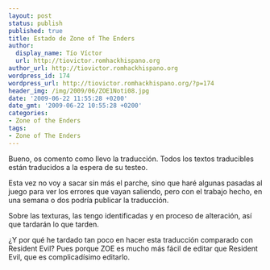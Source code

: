 ```yaml
---
layout: post
status: publish
published: true
title: Estado de Zone of The Enders
author:
  display_name: Tío Víctor
  url: http://tiovictor.romhackhispano.org
author_url: http://tiovictor.romhackhispano.org
wordpress_id: 174
wordpress_url: http://tiovictor.romhackhispano.org/?p=174
header_img: /img/2009/06/ZOE1Noti08.jpg
date: '2009-06-22 11:55:28 +0200'
date_gmt: '2009-06-22 10:55:28 +0200'
categories:
- Zone of the Enders
tags:
- Zone of The Enders
---
```

Bueno, os comento como llevo la traducción. Todos los textos traducibles están traducidos a la espera de su testeo.

Esta vez no voy a sacar sin más el parche, sino que haré algunas pasadas al juego para ver los errores que vayan saliendo, pero con el trabajo hecho, en una semana o dos podría publicar la traducción.

Sobre las texturas, las tengo identificadas y en proceso de alteración, así que tardarán lo que tarden.

¿Y por qué he tardado tan poco en hacer esta traducción comparado con Resident Evil? Pues porque ZOE es mucho más fácil de editar que Resident Evil, que es complicadísimo editarlo.
